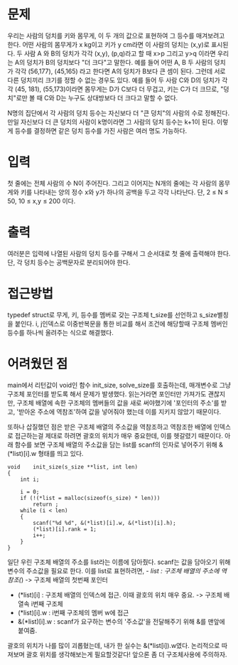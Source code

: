 # 문제
<p>우리는 사람의 덩치를 키와 몸무게, 이 두 개의 값으로 표현하여 그 등수를 매겨보려고 한다. 어떤 사람의 몸무게가 x kg이고 키가 y cm라면 이 사람의 덩치는 (x,y)로 표시된다. 두 사람 A 와 B의 덩치가 각각 (x,y), (p,q)라고 할 때 x>p 그리고 y>q 이라면 우리는 A의 덩치가 B의 덩치보다 "더 크다"고 말한다. 예를 들어 어떤 A, B 두 사람의 덩치가 각각 (56,177), (45,165) 라고 한다면 A의 덩치가 B보다 큰 셈이 된다. 그런데 서로 다른 덩치끼리 크기를 정할 수 없는 경우도 있다. 예를 들어 두 사람 C와 D의 덩치가 각각 (45, 181), (55,173)이라면 몸무게는 D가 C보다 더 무겁고, 키는 C가 더 크므로, "덩치"로만 볼 때 C와 D는 누구도 상대방보다 더 크다고 말할 수 없다.</p>

<p>N명의 집단에서 각 사람의 덩치 등수는 자신보다 더 "큰 덩치"의 사람의 수로 정해진다. 만일 자신보다 더 큰 덩치의 사람이 k명이라면 그 사람의 덩치 등수는 k+1이 된다. 이렇게 등수를 결정하면 같은 덩치 등수를 가진 사람은 여러 명도 가능하다. </p>

# 입력
<p>첫 줄에는 전체 사람의 수 N이 주어진다. 그리고 이어지는 N개의 줄에는 각 사람의 몸무게와 키를 나타내는 양의 정수 x와 y가 하나의 공백을 두고 각각 나타난다. 단, 2 ≤ N ≤ 50, 10 ≤ x,y ≤ 200 이다.</p>

# 출력
<p>여러분은 입력에 나열된 사람의 덩치 등수를 구해서 그 순서대로 첫 줄에 출력해야 한다. 단, 각 덩치 등수는 공백문자로 분리되어야 한다.</p>

# 접근방법
typedef struct로 무게, 키, 등수를 멤버로 갖는 구조체 t_size를 선언하고 s_size별칭을 붙인다. i, j인덱스로 이중반복문을 통한 비교를 해서 조건에 해당할때 구조체 멤버인 등수를 하나씩 올려주는 식으로 해결했다.

# 어려웠던 점
<p>main에서 리턴값이 void인 함수 init_size, solve_size를 호출하는데, 매개변수로 그냥 구조체 포인터를 받도록 해서 문제가 발생했다. 읽는거라면 포인터만 가져가도 괜찮지만, 구조체 배열에 속한 구조체의 멤버들의 값을 새로 써야했기에 '포인터의 주소'를 받고, '받아온 주소에 역참조'하여 값을 넣어줘야 했는데 이를 지키지 않았기 때문이다. </p>
<p>또하나 삽질했던 점은 받은 구조체 배열의 주소값을 역참조하고 역참조한 배열에 인덱스로 접근하는걸 제대로 하려면 괄호의 위치가 매우 중요한데, 이를 헷갈렸기 때문이다. 아래 함수를 보면 구조체 배열의 주소값을 담는 list를 scanf의 인자로 넣어주기 위해 &(*list)[i].w 형태를 띄고 있다. 

```
void	init_size(s_size **list, int len)
{
	int i;

	i = 0;
	if (!(*list = malloc(sizeof(s_size) * len)))
		return ;
	while (i < len)
	{
		scanf("%d %d", &(*list)[i].w, &(*list)[i].h);
		(*list)[i].rank = 1;
		i++;
	}
}
```

일단 우린 구조체 배열의 주소를 list라는 이름에 담아줬다. scanf는 값을 담아오기 위해 변수의 주소값을 필요로 한다. 이를 list로 표현하려면, - *list : 구조체 배열의 주소에 역참조(*) -> 구조체 배열의 첫번째 포인터
- (*list)[i] : 구조체 배열의 인덱스에 접근. 이때 괄호의 위치 매우 중요. -> 구조체 배열속 i번째 구조체
- (*list)[i].w : i번째 구조체의 멤버 w에 접근
- &(*list)[i].w : scanf가 요구하는 변수의 '주소값'을 전달해주기 위해 &를 맨앞에 붙여줌.

괄호의 위치가 나를 많이 괴롭혔는데, 내가 한 실수는 &(*list[i]).w였다. 논리적으로 따져보며 괄호 위치를 생각해보는게 필요할것같다! 앞으론 좀 더 구조체사용에 주의하자.
